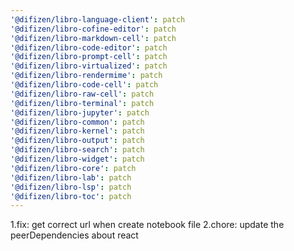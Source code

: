 ```yaml
---
'@difizen/libro-language-client': patch
'@difizen/libro-cofine-editor': patch
'@difizen/libro-markdown-cell': patch
'@difizen/libro-code-editor': patch
'@difizen/libro-prompt-cell': patch
'@difizen/libro-virtualized': patch
'@difizen/libro-rendermime': patch
'@difizen/libro-code-cell': patch
'@difizen/libro-raw-cell': patch
'@difizen/libro-terminal': patch
'@difizen/libro-jupyter': patch
'@difizen/libro-common': patch
'@difizen/libro-kernel': patch
'@difizen/libro-output': patch
'@difizen/libro-search': patch
'@difizen/libro-widget': patch
'@difizen/libro-core': patch
'@difizen/libro-lab': patch
'@difizen/libro-lsp': patch
'@difizen/libro-toc': patch
---
```


1.fix: get correct url when create notebook file 2.chore: update the peerDependencies about react

